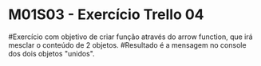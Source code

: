 # M01S03 - Exercício Trello 04

#Exercício com objetivo de criar função através do arrow function, que irá mesclar o conteúdo de 2 objetos.
#Resultado é a mensagem no console dos dois objetos "unidos".
